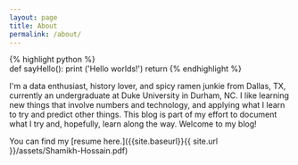 ```yaml
---
layout: page
title: About
permalink: /about/
---
```


{% highlight python %}  
def sayHello():
  print ('Hello worlds!')
  return
{% endhighlight %} <!-- linenos here to add numbers -->

I'm a data enthusiast, history lover, and spicy ramen junkie from Dallas, TX, currently an undergraduate at Duke University in Durham, NC.
I like learning new things that involve numbers and technology, and applying what I learn to try and predict other things. This blog is part of my effort to document what I try and, hopefully, learn along the way. Welcome to my blog!

You can find my [resume here.]({{site.baseurl}}{{ site.url }}/assets/Shamikh-Hossain.pdf)

<!-- picture below![My helpful screenshot]({{site.baseurl}}{{ site.url }}/assets/first.png) -->


<!-- This is the base Jekyll theme. You can find out more info about customizing your Jekyll theme, as well as basic Jekyll usage documentation at [jekyllrb.com](https://jekyllrb.com/) -->


<!--
You can find the source code for the Jekyll new theme at:
{% include icon-github.html username="jekyll" %} /
[minima](https://github.com/jekyll/minima)

You can find the source code for Jekyll at
{% include icon-github.html username="jekyll" %} /
[jekyll](https://github.com/jekyll/jekyll) -->
